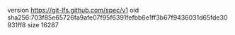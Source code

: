 version https://git-lfs.github.com/spec/v1
oid sha256:703f85e65726fa9afe07f95f6391fefbb6e1ff3b67f9436031d65fde30931ff8
size 16287

